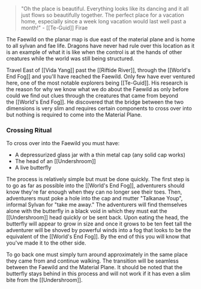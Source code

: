 > "Oh the place is beautiful. Everything looks like its dancing and it all just flows so beautifully together. The perfect place for a vacation home, especially since a week long vacation would last well past a month!"  - [[Te-Guid]] Firae

  
  

The Faewild on the planar map is due east of the material plane and is home to all sylvan and fae life. Dragons have never had rule over this location as it is an example of what it is like when the control is at the hands of other creatures while the world was still being structured.

  

Travel East of [[Vida Yang]] past the [[Riftide River‌]], through the [[World's End Fog]]‌ and you'll have reached the Faewild. Only few have ever ventured here, one of the most notable explorers being [[Te-Guid]]. His research is the reason for why we know what we do about the Faewild as only before could we find out clues through the creatures that came from beyond the [[World's End Fog]]‌. He discovered that the bridge between the two dimensions is very slim and requires certain components to cross over into but nothing is required to come into the Material Plane.

  

### Crossing Ritual

To cross over into the Faewild you must have:

-   A depressurized glass jar with a thin metal cap (any solid cap works)
-   The head of an [[Undershroom]]
-   A live butterfly

The process is relatively simple but must be done quickly. The first step is to go as far as possible into the [[World's End Fog]], adventurers should know they're far enough when they can no longer see their toes. Then, adventurers must poke a hole into the cap and mutter "Talkanae Youp", informal Sylvan for "take me away." The adventurers will find themselves alone with the butterfly in a black void in which they must eat the [[Undershroom]] head quickly or be sent back. Upon eating the head, the butterfly will appear to grow in size and once it grows to be ten feet tall the adventurer will be shoved by powerful winds into a fog that looks to be the equivalent of the [[World's End Fog]]. By the end of this you will know that you've made it to the other side.

To go back one must simply turn around approximately in the same place they came from and continue walking. The transition will be seamless between the Faewild and the Material Plane. It should be noted that the butterfly stays behind in this process and will not work if it has even a slim bite from the [[Undershroom]].